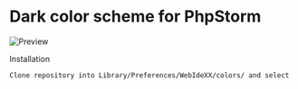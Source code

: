 Dark color scheme for PhpStorm
==============================

![Preview](http://elfet.ru/logo.png)

Installation
~~~~~~~~~~~~
Clone repository into Library/Preferences/WebIdeXX/colors/ and select 